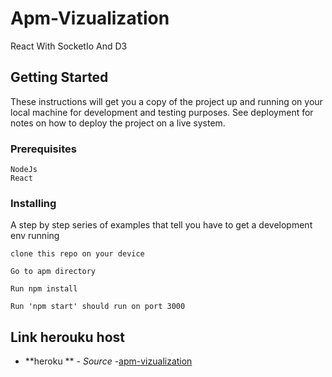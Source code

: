 # Apm-Vizualization
React With SocketIo And D3
## Getting Started

These instructions will get you a copy of the project up and running on your local machine for development and testing purposes. See deployment for notes on how to deploy the project on a live system.

### Prerequisites



```
NodeJs
React 
```

### Installing

A step by step series of examples that tell you have to get a development env running

```
clone this repo on your device
```
```
Go to apm directory
```
```
Run npm install
```

```
Run 'npm start' should run on port 3000
```
## Link herouku host
* **heroku ** - *Source* -[apm-vizualization](http://apm-viz.herokuapp.com/)

